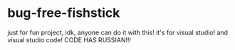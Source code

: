 # bug-free-fishstick
just for fun project, idk, anyone can do it with this! 
it's for visual studio!
and visual studio code!
CODE HAS RUSSIAN!!!
